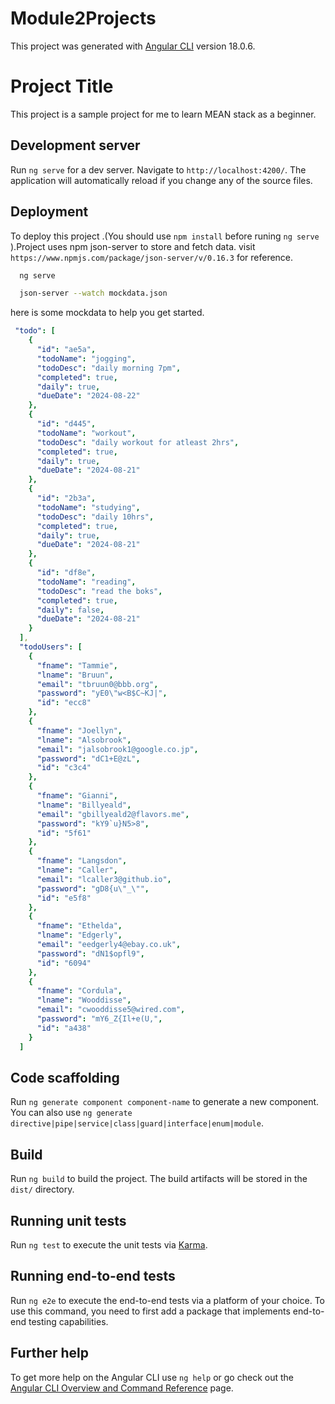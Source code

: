 # Module2Projects

This project was generated with [Angular CLI](https://github.com/angular/angular-cli) version 18.0.6.

# Project Title

This project is a sample project for me to learn MEAN stack as a beginner.

## Development server

Run `ng serve` for a dev server. Navigate to `http://localhost:4200/`. The application will automatically reload if you change any of the source files.

## Deployment

To deploy this project .(You should use `npm install` before runing `ng serve` ).Project uses npm json-server to store and fetch data. visit `https://www.npmjs.com/package/json-server/v/0.16.3` for reference.


```bash
  ng serve
```
```bash
  json-server --watch mockdata.json
```
here is some mockdata to help you get started.
```yaml
 "todo": [
    {
      "id": "ae5a",
      "todoName": "jogging",
      "todoDesc": "daily morning 7pm",
      "completed": true,
      "daily": true,
      "dueDate": "2024-08-22"
    },
    {
      "id": "d445",
      "todoName": "workout",
      "todoDesc": "daily workout for atleast 2hrs",
      "completed": true,
      "daily": true,
      "dueDate": "2024-08-21"
    },
    {
      "id": "2b3a",
      "todoName": "studying",
      "todoDesc": "daily 10hrs",
      "completed": true,
      "daily": true,
      "dueDate": "2024-08-21"
    },
    {
      "id": "df8e",
      "todoName": "reading",
      "todoDesc": "read the boks",
      "completed": true,
      "daily": false,
      "dueDate": "2024-08-21"
    }
  ],
  "todoUsers": [
    {
      "fname": "Tammie",
      "lname": "Bruun",
      "email": "tbruun0@bbb.org",
      "password": "yE0\"w<B$C~KJ|",
      "id": "ecc8"
    },
    {
      "fname": "Joellyn",
      "lname": "Alsobrook",
      "email": "jalsobrook1@google.co.jp",
      "password": "dC1+E@zL",
      "id": "c3c4"
    },
    {
      "fname": "Gianni",
      "lname": "Billyeald",
      "email": "gbillyeald2@flavors.me",
      "password": "kY9`u}N5>8",
      "id": "5f61"
    },
    {
      "fname": "Langsdon",
      "lname": "Caller",
      "email": "lcaller3@github.io",
      "password": "gD8{u\"_\"",
      "id": "e5f8"
    },
    {
      "fname": "Ethelda",
      "lname": "Edgerly",
      "email": "eedgerly4@ebay.co.uk",
      "password": "dN1$opfl9",
      "id": "6094"
    },
    {
      "fname": "Cordula",
      "lname": "Wooddisse",
      "email": "cwooddisse5@wired.com",
      "password": "mY6_Z{Il+e(U,",
      "id": "a438"
    }
  ]
  ```
  


## Code scaffolding

Run `ng generate component component-name` to generate a new component. You can also use `ng generate directive|pipe|service|class|guard|interface|enum|module`.

## Build

Run `ng build` to build the project. The build artifacts will be stored in the `dist/` directory.

## Running unit tests

Run `ng test` to execute the unit tests via [Karma](https://karma-runner.github.io).

## Running end-to-end tests

Run `ng e2e` to execute the end-to-end tests via a platform of your choice. To use this command, you need to first add a package that implements end-to-end testing capabilities.

## Further help

To get more help on the Angular CLI use `ng help` or go check out the [Angular CLI Overview and Command Reference](https://angular.dev/tools/cli) page.
